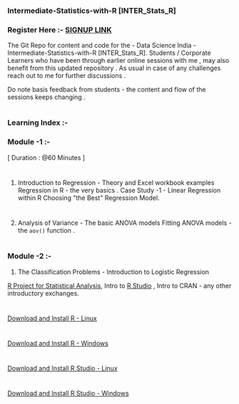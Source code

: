 

### Intermediate-Statistics-with-R [INTER_Stats_R]

### Register Here :- [SIGNUP LINK](https://goo.gl/forms/JvVPYbaaN4SAj8aJ2)

The Git Repo for content and code for the - Data Science India - Intermediate-Statistics-with-R [INTER_Stats_R]. 
Students / Corporate Learners who have been through earlier online sessions with me , may also benefit from this updated repository . As usual in case of any challenges reach out to me for further discussions . 

Do note basis feedback from students - the content and flow of the sessions keeps changing . 
#


### Learning Index :- 

### Module -1 :- 
[ Duration : @60 Minutes ] 
#
1. Introduction to Regression - Theory and Excel workbook examples
   Regression in R - the very basics . 
   Case Study -1 - Linear Regression within R
   Choosing "the Best" Regression Model. 
#
2. Analysis of Variance - 
   The basic ANOVA models 
   Fitting ANOVA models - the ```aov()``` function . 
   
   
#


### Module -2 :- 
1. The Classification Problems - Introduction to Logistic Regression 


[R Project for Statistical Analysis](https://www.r-project.org/), Intro to [R Studio](https://www.rstudio.com/) , Intro to CRAN - any other introductory exchanges. 
#
[Download and Install R - Linux](https://ftp.iitm.ac.in/cran/bin/linux/)
#
[Download and Install R - Windows](https://ftp.iitm.ac.in/cran/bin/windows/base/R-3.4.1-win.exe)
#
[Download and Install R Studio - Linux](https://download1.rstudio.org/rstudio-1.0.143-amd64.deb)
#
[Download and Install R Studio - Windows](https://download1.rstudio.org/RStudio-1.0.143.exe)


